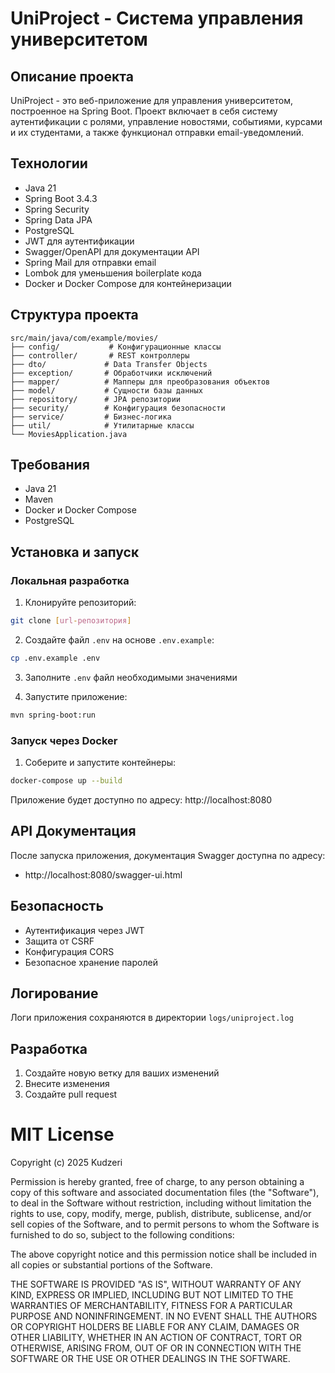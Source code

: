 # UniProject - Система управления университетом

## Описание проекта
UniProject - это веб-приложение для управления университетом, построенное на Spring Boot. Проект включает в себя систему аутентификации с ролями, управление новостями, событиями, курсами и их студентами, а также функционал отправки email-уведомлений.

## Технологии
- Java 21
- Spring Boot 3.4.3
- Spring Security
- Spring Data JPA
- PostgreSQL
- JWT для аутентификации
- Swagger/OpenAPI для документации API
- Spring Mail для отправки email
- Lombok для уменьшения boilerplate кода
- Docker и Docker Compose для контейнеризации

## Структура проекта
```
src/main/java/com/example/movies/
├── config/           # Конфигурационные классы
├── controller/       # REST контроллеры
├── dto/             # Data Transfer Objects
├── exception/       # Обработчики исключений
├── mapper/          # Мапперы для преобразования объектов
├── model/           # Сущности базы данных
├── repository/      # JPA репозитории
├── security/        # Конфигурация безопасности
├── service/         # Бизнес-логика
├── util/            # Утилитарные классы
└── MoviesApplication.java
```

## Требования
- Java 21
- Maven
- Docker и Docker Compose
- PostgreSQL

## Установка и запуск

### Локальная разработка
1. Клонируйте репозиторий:
```bash
git clone [url-репозитория]
```

2. Создайте файл `.env` на основе `.env.example`:
```bash
cp .env.example .env
```

3. Заполните `.env` файл необходимыми значениями

4. Запустите приложение:
```bash
mvn spring-boot:run
```

### Запуск через Docker
1. Соберите и запустите контейнеры:
```bash
docker-compose up --build
```

Приложение будет доступно по адресу: http://localhost:8080

## API Документация
После запуска приложения, документация Swagger доступна по адресу:
- http://localhost:8080/swagger-ui.html

## Безопасность
- Аутентификация через JWT
- Защита от CSRF
- Конфигурация CORS
- Безопасное хранение паролей

## Логирование
Логи приложения сохраняются в директории `logs/uniproject.log`

## Разработка
1. Создайте новую ветку для ваших изменений
2. Внесите изменения
3. Создайте pull request

# MIT License

Copyright (c) 2025 Kudzeri

Permission is hereby granted, free of charge, to any person obtaining a copy
of this software and associated documentation files (the "Software"), to deal
in the Software without restriction, including without limitation the rights
to use, copy, modify, merge, publish, distribute, sublicense, and/or sell
copies of the Software, and to permit persons to whom the Software is
furnished to do so, subject to the following conditions:

The above copyright notice and this permission notice shall be included in all
copies or substantial portions of the Software.

THE SOFTWARE IS PROVIDED "AS IS", WITHOUT WARRANTY OF ANY KIND, EXPRESS OR
IMPLIED, INCLUDING BUT NOT LIMITED TO THE WARRANTIES OF MERCHANTABILITY,
FITNESS FOR A PARTICULAR PURPOSE AND NONINFRINGEMENT. IN NO EVENT SHALL THE
AUTHORS OR COPYRIGHT HOLDERS BE LIABLE FOR ANY CLAIM, DAMAGES OR OTHER
LIABILITY, WHETHER IN AN ACTION OF CONTRACT, TORT OR OTHERWISE, ARISING FROM,
OUT OF OR IN CONNECTION WITH THE SOFTWARE OR THE USE OR OTHER DEALINGS IN THE
SOFTWARE.

